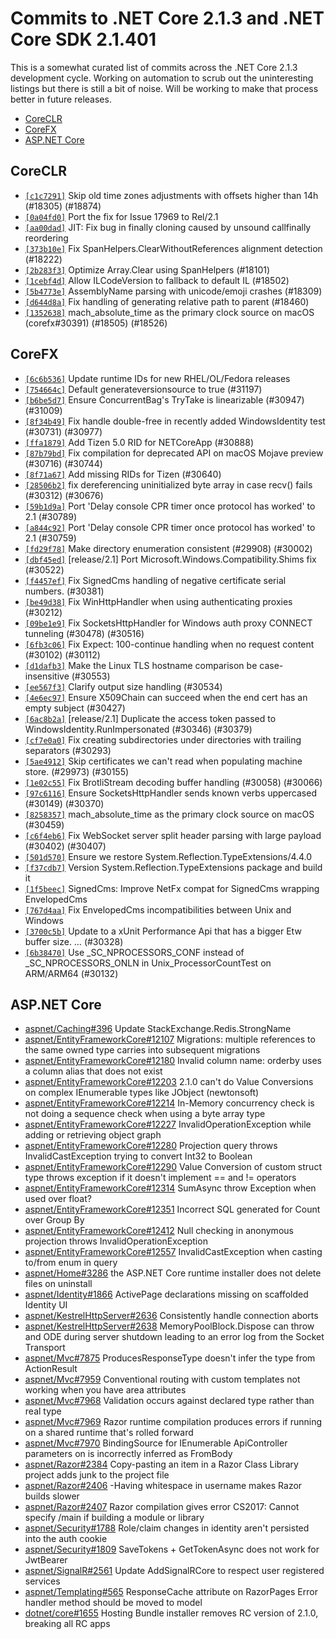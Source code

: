 # Commits to .NET Core 2.1.3 and .NET Core SDK 2.1.401

This is a somewhat curated list of commits across the .NET Core 2.1.3 development cycle. Working on automation to scrub out the uninteresting listings but there is still a bit of noise. Will be working to make that process better in future releases.

* [CoreCLR](#coreclr)
* [CoreFX](#corefx)
* [ASP.NET Core](#asp.net-core)

## CoreCLR

* [`[c1c7291]`](https://github.com/dotnet/coreclr/commit/c1c7291) Skip old time zones adjustments with offsets higher than 14h (#18305) (#18874)
* [`[0a04fd0]`](https://github.com/dotnet/coreclr/commit/0a04fd0) Port the fix for Issue 17969 to Rel/2.1
* [`[aa00dad]`](https://github.com/dotnet/coreclr/commit/aa00dad) JIT: Fix bug in finally cloning caused by unsound callfinally reordering
* [`[373b10e]`](https://github.com/dotnet/coreclr/commit/373b10e) Fix SpanHelpers.ClearWithoutReferences alignment detection (#18222)
* [`[2b283f3]`](https://github.com/dotnet/coreclr/commit/2b283f3) Optimize Array.Clear using SpanHelpers (#18101)
* [`[1cebf4d]`](https://github.com/dotnet/coreclr/commit/1cebf4d) Allow ILCodeVersion to fallback to default IL (#18502)
* [`[5b4773e]`](https://github.com/dotnet/coreclr/commit/5b4773e) AssemblyName parsing with unicode/emoji crashes (#18309)
* [`[d644d8a]`](https://github.com/dotnet/coreclr/commit/d644d8a) Fix handling of generating relative path to parent (#18460)
* [`[1352638]`](https://github.com/dotnet/coreclr/commit/1352638) mach_absolute_time as the primary clock source on macOS (corefx#30391) (#18505) (#18526)

## CoreFX

* [`[6c6b536]`](https://github.com/dotnet/corefx/commit/6c6b536) Update runtime IDs for new RHEL/OL/Fedora releases
* [`[754664c]`](https://github.com/dotnet/corefx/commit/754664c) Default generateversionsource to true (#31197)
* [`[b6be5d7]`](https://github.com/dotnet/corefx/commit/b6be5d7) Ensure ConcurrentBag's TryTake is linearizable (#30947) (#31009)
* [`[8f34b49]`](https://github.com/dotnet/corefx/commit/8f34b49) Fix handle double-free in recently added WindowsIdentity test (#30731) (#30977)
* [`[ffa1879]`](https://github.com/dotnet/corefx/commit/ffa1879) Add Tizen 5.0 RID for NETCoreApp (#30888)
* [`[87b79bd]`](https://github.com/dotnet/corefx/commit/87b79bd) Fix compilation for deprecated API on macOS Mojave preview (#30716) (#30744)
* [`[8f71a67]`](https://github.com/dotnet/corefx/commit/8f71a67) Add missing RIDs for Tizen (#30640)
* [`[28506b2]`](https://github.com/dotnet/corefx/commit/28506b2) fix dereferencing uninitialized byte array in case recv() fails (#30312) (#30676)
* [`[59b1d9a]`](https://github.com/dotnet/corefx/commit/59b1d9a) Port 'Delay console CPR timer once protocol has worked' to 2.1 (#30789)
* [`[a844c92]`](https://github.com/dotnet/corefx/commit/a844c92) Port 'Delay console CPR timer once protocol has worked' to 2.1 (#30759)
* [`[fd29f78]`](https://github.com/dotnet/corefx/commit/fd29f78) Make directory enumeration consistent (#29908) (#30002)
* [`[dbf45ed]`](https://github.com/dotnet/corefx/commit/dbf45ed) [release/2.1] Port Microsoft.Windows.Compatibility.Shims fix (#30522)
* [`[f4457ef]`](https://github.com/dotnet/corefx/commit/f4457ef) Fix SignedCms handling of negative certificate serial numbers. (#30381)
* [`[be49d38]`](https://github.com/dotnet/corefx/commit/be49d38) Fix WinHttpHandler when using authenticating proxies (#30212)
* [`[09be1e9]`](https://github.com/dotnet/corefx/commit/09be1e9) Fix SocketsHttpHandler for Windows auth proxy CONNECT tunneling (#30478) (#30516)
* [`[6fb3c06]`](https://github.com/dotnet/corefx/commit/6fb3c06) Fix Expect: 100-continue handling when no request content (#30102) (#30112)
* [`[d1dafb3]`](https://github.com/dotnet/corefx/commit/d1dafb3) Make the Linux TLS hostname comparison be case-insensitive (#30553)
* [`[ee567f3]`](https://github.com/dotnet/corefx/commit/ee567f3) Clarify output size handling (#30534)
* [`[4e6ec97]`](https://github.com/dotnet/corefx/commit/4e6ec97) Ensure X509Chain can succeed when the end cert has an empty subject (#30427)
* [`[6ac8b2a]`](https://github.com/dotnet/corefx/commit/6ac8b2a) [release/2.1] Duplicate the access token passed to WindowsIdentity.RunImpersonated (#30346) (#30379)
* [`[cf7e0a0]`](https://github.com/dotnet/corefx/commit/cf7e0a0) Fix creating subdirectories under directories with trailing separators (#30293)
* [`[5ae4912]`](https://github.com/dotnet/corefx/commit/5ae4912) Skip certificates we can't read when populating machine store. (#29973) (#30155)
* [`[1e02c55]`](https://github.com/dotnet/corefx/commit/1e02c55) Fix BrotliStream decoding buffer handling (#30058) (#30066)
* [`[97c6116]`](https://github.com/dotnet/corefx/commit/97c6116) Ensure SocketsHttpHandler sends known verbs uppercased (#30149) (#30370)
* [`[8258357]`](https://github.com/dotnet/corefx/commit/8258357) mach_absolute_time as the primary clock source on macOS (#30459)
* [`[c6f4eb6]`](https://github.com/dotnet/corefx/commit/c6f4eb6) Fix WebSocket server split header parsing with large payload (#30402) (#30407)
* [`[501d570]`](https://github.com/dotnet/corefx/commit/501d570) Ensure we restore System.Reflection.TypeExtensions/4.4.0
* [`[f37cdb7]`](https://github.com/dotnet/corefx/commit/f37cdb7) Version System.Reflection.TypeExtensions package and build it
* [`[1f5beec]`](https://github.com/dotnet/corefx/commit/1f5beec) SignedCms: Improve NetFx compat for SignedCms wrapping EnvelopedCms
* [`[767d4aa]`](https://github.com/dotnet/corefx/commit/767d4aa) Fix EnvelopedCms incompatibilities between Unix and Windows
* [`[3700c5b]`](https://github.com/dotnet/corefx/commit/3700c5b) Update to a xUnit Performance Api that has a bigger Etw buffer size. … (#30328)
* [`[6b38470]`](https://github.com/dotnet/corefx/commit/6b38470) Use _SC_NPROCESSORS_CONF instead of _SC_NPROCESSORS_ONLN in Unix_ProcessorCountTest on ARM/ARM64 (#30132)

## ASP.NET Core

* [aspnet/Caching#396](https://github.com/aspnet/Caching/issues/396) Update StackExchange.Redis.StrongName
* [aspnet/EntityFrameworkCore#12107](https://github.com/aspnet/EntityFrameworkCore/issues/12107) Migrations: multiple references to the same owned type carries into subsequent migrations
* [aspnet/EntityFrameworkCore#12180](https://github.com/aspnet/EntityFrameworkCore/issues/12180) Invalid column name: orderby uses a column alias that does not exist
* [aspnet/EntityFrameworkCore#12203](https://github.com/aspnet/EntityFrameworkCore/issues/12203) 2.1.0 can't do Value Conversions on complex IEnumerable types like JObject (newtonsoft)
* [aspnet/EntityFrameworkCore#12214](https://github.com/aspnet/EntityFrameworkCore/issues/12214) In-Memory concurrency check is not doing a sequence check when using a byte array type
* [aspnet/EntityFrameworkCore#12227](https://github.com/aspnet/EntityFrameworkCore/issues/12227) InvalidOperationException while adding or retrieving object graph
* [aspnet/EntityFrameworkCore#12280](https://github.com/aspnet/EntityFrameworkCore/issues/12280) Projection query throws InvalidCastException trying to convert Int32 to Boolean
* [aspnet/EntityFrameworkCore#12290](https://github.com/aspnet/EntityFrameworkCore/issues/12290) Value Conversion of custom struct type throws exception if it doesn't implement == and != operators
* [aspnet/EntityFrameworkCore#12314](https://github.com/aspnet/EntityFrameworkCore/issues/12314) SumAsync throw Exception when used over float?
* [aspnet/EntityFrameworkCore#12351](https://github.com/aspnet/EntityFrameworkCore/issues/12351) Incorrect SQL generated for Count over Group By
* [aspnet/EntityFrameworkCore#12412](https://github.com/aspnet/EntityFrameworkCore/issues/12412) Null checking in anonymous projection throws InvalidOperationException
* [aspnet/EntityFrameworkCore#12557](https://github.com/aspnet/EntityFrameworkCore/issues/12557) InvalidCastException when casting to/from enum in query
* [aspnet/Home#3286](https://github.com/aspnet/Home/issues/3286) the ASP.NET Core runtime installer does not delete files on uninstall
* [aspnet/Identity#1866](https://github.com/aspnet/Identity/issues/1866) ActivePage declarations missing on scaffolded Identity UI
* [aspnet/KestrelHttpServer#2636](https://github.com/aspnet/KestrelHttpServer/issues/2636) Consistently handle connection aborts
* [aspnet/KestrelHttpServer#2638](https://github.com/aspnet/KestrelHttpServer/issues/2638) MemoryPoolBlock.Dispose can throw and ODE during server shutdown leading to an error log from the Socket Transport
* [aspnet/Mvc#7875](https://github.com/aspnet/Mvc/issues/7875) ProducesResponseType doesn't infer the type from ActionResult<T>
* [aspnet/Mvc#7959](https://github.com/aspnet/Mvc/issues/7959) Conventional routing with custom templates not working when you have area attributes
* [aspnet/Mvc#7968](https://github.com/aspnet/Mvc/issues/7968) Validation occurs against declared type rather than real type
* [aspnet/Mvc#7969](https://github.com/aspnet/Mvc/issues/7969) Razor runtime compilation produces errors if running on a shared runtime that's rolled forward
* [aspnet/Mvc#7970](https://github.com/aspnet/Mvc/issues/7970) BindingSource for IEnumerable<IFormFile> ApiController parameters on is incorrectly inferred as FromBody
* [aspnet/Razor#2384](https://github.com/aspnet/Razor/issues/2384) Copy-pasting an item in a Razor Class Library project adds junk to the project file
* [aspnet/Razor#2406](https://github.com/aspnet/Razor/issues/2406) -Having whitespace in username makes Razor builds slower
* [aspnet/Razor#2407](https://github.com/aspnet/Razor/issues/2407) Razor compilation gives error CS2017: Cannot specify /main if building a module or library
* [aspnet/Security#1788](https://github.com/aspnet/Security/issues/1788) Role/claim changes in identity aren't persisted into the auth cookie
* [aspnet/Security#1809](https://github.com/aspnet/Security/issues/1809) SaveTokens + GetTokenAsync does not work for JwtBearer
* [aspnet/SignalR#2561](https://github.com/aspnet/SignalR/issues/2561) Update AddSignalRCore to respect user registered services
* [aspnet/Templating#565](https://github.com/aspnet/Templating/issues/565) ResponseCache attribute on RazorPages Error handler method should be moved to model
* [dotnet/core#1655](https://github.com/dotnet/core/issues/1655) Hosting Bundle installer removes RC version of 2.1.0, breaking all RC apps